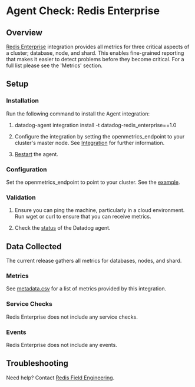# Agent Check: Redis Enterprise

## Overview

[Redis Enterprise][1] integration provides all metrics for three critical aspects of a cluster; database, node, and shard. This enables fine-grained reporting that makes it easier to detect problems before they become critical. For a full list please see the 'Metrics' section.


## Setup

### Installation

Run the following command to install the Agent integration:

1. datadog-agent integration install -t datadog-redis_enterprise==1.0

2. Configure the integration by setting the openmetrics_endpoint to your cluster's master node. See [Integration][2] for further information.

3. [Restart][3] the agent.


### Configuration

Set the openmetrics_endpoint to point to your cluster. See the [example][4].


### Validation

1. Ensure you can ping the machine, particularly in a cloud environment. Run wget or curl to ensure that you can receive metrics.

2. Check the [status][5] of the Datadog agent.


## Data Collected

The current release gathers all metrics for databases, nodes, and shard.


### Metrics

See [metadata.csv][6] for a list of metrics provided by this integration.


### Service Checks

Redis Enterprise does not include any service checks.


### Events

Redis Enterprise does not include any events.


## Troubleshooting

Need help? Contact [Redis Field Engineering][7].

[1]: https://redis.com/redis-enterprise-software/overview/
[2]: https://docs.datadoghq.com/getting_started/integrations/
[3]: https://docs.datadoghq.com/agent/guide/agent-commands/#start-stop-and-restart-the-agent
[4]: https://github.com/DataDog/integrations-extras/blob/master/redis_enterprise/datadog_checks/redis_enterprise/data/conf.yaml.example
[5]: https://docs.datadoghq.com/agent/guide/agent-commands/#agent-status-and-information
[6]: https://github.com/DataDog/integrations-extras/blob/master/redis_enterprise/metadata.csv
[7]: mailto:field.engineers@redis.com

